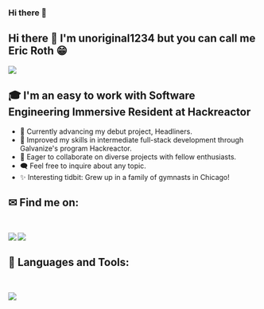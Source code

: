 ### Hi there 👋

<!--
**unoriginal1234/unoriginal1234** is a ✨ _special_ ✨ repository because its `README.md` (this file) appears on your GitHub profile.

Here are some ideas to get you started:

- 🔭 I’m currently working on ...
- 🌱 I’m currently learning ...
- 👯 I’m looking to collaborate on ...
- 🤔 I’m looking for help with ...
- 💬 Ask me about ...
- 📫 How to reach me: ...
- 😄 Pronouns: ...
- ⚡ Fun fact: ...
-->

## Hi there 👋 I'm unoriginal1234 but you can call me Eric Roth 😁 
<div>
<span><img src="https://img.shields.io/github/followers/unoriginal1234?label=Followers&logo=Github"/></span>
</div>

## 🎓 I'm an easy to work with Software Engineering Immersive Resident at Hackreactor

- 🚀 Currently advancing my debut project, Headliners.
- 🌿 Improved my skills in intermediate full-stack development through Galvanize's program Hackreactor.
- 🤝 Eager to collaborate on diverse projects with fellow enthusiasts.
- 🗨️ Feel free to inquire about any topic.
- ✨ Interesting tidbit: Grew up in a family of gymnasts in Chicago!

## ✉ Find me on:
<br />
<p align="left">
 <a href="https://www.linkedin.com/in/eric-roth-6b259b136" target="_blank" rel="noopener noreferrer"> 
  <img src='https://img.shields.io/badge/LinkedIn-0077B5?style=for-the-badge&logo=linkedin&logoColor=white' align='left' />
 </a>
 <a href="mailto:eric.t.roth@gmail.com"> 
  <img src='https://img.shields.io/badge/Gmail-D14836?style=for-the-badge&logo=gmail&logoColor=white' align='left' />
 </a>
</p>
<br />

## 🧰 Languages and Tools:
<br />
<p align="left">
  <a href="https://skillicons.dev">
    <img src="https://skillicons.dev/icons?i=js,html,css,jquery,react,bootstrap,c,tailwind,python,express,babel,jest,vscode,bash,git,github,blender,ai,aws,mongodb,mysql,nextjs,nodejs,postgres,postman,sequelize,webpack" />
  </a>
</p>

<!--
<h3>🏆 My Github Stats:</h3>

<div>
<a href="https://github-readme-stats.vercel.app/api?username=LukeLarson2&theme=tokyonight">
  <img  align="left" src="https://github-readme-stats.vercel.app/api?username=LukeLarson2&count_private=true&show_icons=true&theme=tokyonight" />
</a>
<a href="https://github-readme-stats.vercel.app/api/top-langs/?username=LukeLarson2&hide=php&theme=tokyonight">
  <img align="left" src="https://github-readme-stats.vercel.app/api/top-langs/?username=LukeLarson2&hide=php&theme=tokyonight" />
</a>
</div>
-->
